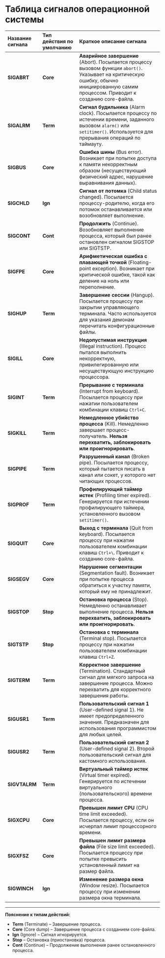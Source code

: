 # Таблица сигналов операционной системы

| Название сигнала | Тип действия по умолчанию | Краткое описание сигнала |
|:-----------------|:-------------------------|:-------------------------|
| **SIGABRT**      | **Core**                 | **Аварийное завершение** (Abort). Посылается процессу вызовом функции `abort()`. Указывает на критическую ошибку, обычно инициированную самим процессом. Приводит к созданию core-файла. |
| **SIGALRM**      | **Term**                 | **Сигнал будильника** (Alarm clock). Посылается процессу по истечении времени, заданного вызовом `alarm()` или `setitimer()`. Используется для прерывания операций по таймауту. |
| **SIGBUS**       | **Core**                 | **Ошибка шины** (Bus error). Возникает при попытке доступа к памяти некорректным образом (несуществующий физический адрес, нарушение выравнивания данных). |
| **SIGCHLD**      | **Ign**                  | **Сигнал от потомка** (Child status changed). Посылается процессу-родителю, когда его потомок останавливается или возобновляет выполнение. |
| **SIGCONT**      | **Cont**                 | **Продолжить** (Continue). Возобновляет выполнение процесса, который был ранее остановлен сигналом SIGSTOP или SIGTSTP. |
| **SIGFPE**       | **Core**                 | **Арифметическая ошибка с плавающей точкой** (Floating-point exception). Возникает при критической ошибке, такой как деление на ноль или переполнение. |
| **SIGHUP**       | **Term**                 | **Завершение сессии** (Hangup). Посылается процессу при закрытии управляющего терминала. Часто используется для указания демонам перечитать конфигурационные файлы. |
| **SIGILL**       | **Core**                 | **Недопустимая инструкция** (Illegal instruction). Процесс пытался выполнить некорректную, привилегированную или несуществующую инструкцию процессора. |
| **SIGINT**       | **Term**                 | **Прерывание с терминала** (Interrupt from keyboard). Посылается процессу при нажатии пользователем комбинации клавиш `Ctrl+C`. |
| **SIGKILL**      | **Term**                 | **Немедленное убийство процесса** (Kill). Немедленно завершает процесс-получатель. **Нельзя перехватить, заблокировать или проигнорировать**. |
| **SIGPIPE**      | **Term**                 | **Разрушенный канал** (Broken pipe). Посылается процессу, который пытается писать в канал или сокет, у которого нет читающих процессов. |
| **SIGPROF**      | **Term**                 | **Профилирующий таймер истек** (Profiling timer expired). Генерируется при истечении профилирующего таймера, установленного вызовом `setitimer()`. |
| **SIGQUIT**      | **Core**                 | **Выход с терминала** (Quit from keyboard). Посылается процессу при нажатии пользователем комбинации клавиш `Ctrl+\`. Приводит к созданию core-файла. |
| **SIGSEGV**      | **Core**                 | **Нарушение сегментации** (Segmentation fault). Возникает при попытке процесса обратиться к участку памяти, который ему не принадлежит. |
| **SIGSTOP**      | **Stop**                 | **Остановка процесса** (Stop). Немедленно останавливает выполнение процесса. **Нельзя перехватить, заблокировать или проигнорировать**. |
| **SIGTSTP**      | **Stop**                 | **Остановка с терминала** (Terminal stop). Посылается процессу при нажатии пользователем комбинации клавиш `Ctrl+Z`. |
| **SIGTERM**      | **Term**                 | **Корректное завершение** (Termination). Стандартный сигнал для мягкого запроса на завершение процесса. Можно перехватить для корректного завершения работы. |
| **SIGUSR1**      | **Term**                 | **Пользовательский сигнал 1** (User-defined signal 1). Не имеет предопределенного значения. Предназначен для использования программистом для любых целей. |
| **SIGUSR2**      | **Term**                 | **Пользовательский сигнал 2** (User-defined signal 2). Второй пользовательский сигнал для кастомного использования. |
| **SIGVTALRM**    | **Term**                 | **Виртуальный таймер истек** (Virtual timer expired). Генерируется по истечении виртуального (пользовательского) времени процесса. |
| **SIGXCPU**      | **Core**                 | **Превышен лимит CPU** (CPU time limit exceeded). Посылается процессу, если он исчерпал лимит процессорного времени. |
| **SIGXFSZ**      | **Core**                 | **Превышен лимит размера файла** (File size limit exceeded). Посылается процессу при попытке превысить установленный лимит на размер файла. |
| **SIGWINCH**     | **Ign**                  | **Изменение размера окна** (Window resize). Посылается процессу при изменении размера окна терминала. |

---
**Пояснение к типам действий:**
*   **Term** (Terminate) – Завершение процесса.
*   **Core** (Core dump) – Завершение процесса с созданием core-файла.
*   **Ign** (Ignore) – Сигнал игнорируется.
*   **Stop** – Остановка (приостановка) процесса.
*   **Cont** (Continue) – Продолжение выполнения ранее остановленного процесса.